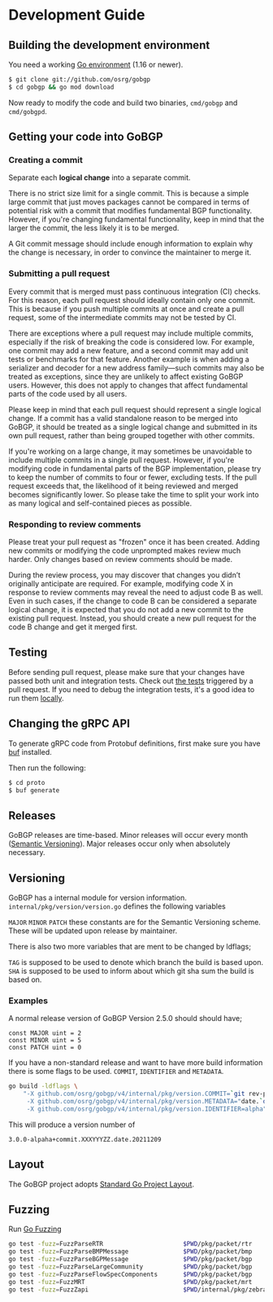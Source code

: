# Development Guide

## Building the development environment

You need a working [Go environment](https://golang.org/doc/install) (1.16 or newer).

```bash
$ git clone git://github.com/osrg/gobgp
$ cd gobgp && go mod download
```

Now ready to modify the code and build two binaries, `cmd/gobgp` and `cmd/gobgpd`.

## Getting your code into GoBGP

### Creating a commit

Separate each **logical change** into a separate commit.

There is no strict size limit for a single commit. This is because a simple large commit that just moves packages cannot be compared in terms of potential risk with a commit that modifies fundamental BGP functionality. However, if you're changing fundamental functionality, keep in mind that the larger the commit, the less likely it is to be merged.

A Git commit message should include enough information to explain why the change is necessary, in order to convince the maintainer to merge it.

### Submitting a pull request

Every commit that is merged must pass continuous integration (CI) checks. For this reason, each pull request should ideally contain only one commit. This is because if you push multiple commits at once and create a pull request, some of the intermediate commits may not be tested by CI.

There are exceptions where a pull request may include multiple commits, especially if the risk of breaking the code is considered low. For example, one commit may add a new feature, and a second commit may add unit tests or benchmarks for that feature. Another example is when adding a serializer and decoder for a new address family—such commits may also be treated as exceptions, since they are unlikely to affect existing GoBGP users. However, this does not apply to changes that affect fundamental parts of the code used by all users.

Please keep in mind that each pull request should represent a single logical change. If a commit has a valid standalone reason to be merged into GoBGP, it should be treated as a single logical change and submitted in its own pull request, rather than being grouped together with other commits.

If you're working on a large change, it may sometimes be unavoidable to include multiple commits in a single pull request. However, if you're modifying code in fundamental parts of the BGP implementation, please try to keep the number of commits to four or fewer, excluding tests. If the pull request exceeds that, the likelihood of it being reviewed and merged becomes significantly lower. So please take the time to split your work into as many logical and self-contained pieces as possible.

### Responding to review comments

Please treat your pull request as "frozen" once it has been created. Adding new commits or modifying the code unprompted makes review much harder. Only changes based on review comments should be made.

During the review process, you may discover that changes you didn’t originally anticipate are required. For example, modifying code X in response to review comments may reveal the need to adjust code B as well. Even in such cases, if the change to code B can be considered a separate logical change, it is expected that you do not add a new commit to the existing pull request. Instead, you should create a new pull request for the code B change and get it merged first.

## Testing

Before sending pull request, please make sure that your changes have passed both unit and integration tests. Check out [the tests](https://github.com/osrg/gobgp/blob/master/.github/workflows/ci.yml) triggered by a pull request. If you need to debug the integration tests, it's a good idea to run them [locally](https://github.com/osrg/gobgp/blob/master/test/scenario_test/README.md).

## Changing the gRPC API

To generate gRPC code from Protobuf definitions, first make sure you have [buf](https://github.com/bufbuild/buf) installed.

Then run the following:

```bash
$ cd proto
$ buf generate
```

## Releases

GoBGP releases are time-based. Minor releases will occur every month ([Semantic Versioning](https://semver.org/)). Major releases occur only when absolutely necessary.

## Versioning

GoBGP has a internal module for version information.
```internal/pkg/version/version.go``` defines the following variables

```MAJOR``` ```MINOR``` ```PATCH``` these constants are for the Semantic Versioning scheme.
These will be updated upon release by maintainer.

There is also two more variables that are ment to be changed by ldflags;

```TAG``` is supposed to be used to denote which branch the build is based upon.
```SHA``` is supposed to be used to inform about which git sha sum the build is based on.

### Examples

A normal release version of GoBGP Version 2.5.0 should should have;

```golang
const MAJOR uint = 2
const MINOR uint = 5
const PATCH uint = 0
```

If you have a non-standard release and want to have more build information there is some flags to be used.
`COMMIT`, `IDENTIFIER` and `METADATA`.

```bash
go build -ldflags \
	"-X github.com/osrg/gobgp/v4/internal/pkg/version.COMMIT=`git rev-parse --short HEAD` \
	 -X github.com/osrg/gobgp/v4/internal/pkg/version.METADATA="date.`date "+%Y%m%d"`" \
	 -X github.com/osrg/gobgp/v4/internal/pkg/version.IDENTIFIER=alpha"
```

This will produce a version number of

```3.0.0-alpaha+commit.XXXYYYZZ.date.20211209```

## Layout

The GoBGP project adopts [Standard Go Project Layout](https://github.com/golang-standards/project-layout).

## Fuzzing

Run [Go Fuzzing](https://go.dev/security/fuzz)

```bash
go test -fuzz=FuzzParseRTR                      $PWD/pkg/packet/rtr
go test -fuzz=FuzzParseBMPMessage               $PWD/pkg/packet/bmp
go test -fuzz=FuzzParseBGPMessage               $PWD/pkg/packet/bgp
go test -fuzz=FuzzParseLargeCommunity           $PWD/pkg/packet/bgp
go test -fuzz=FuzzParseFlowSpecComponents       $PWD/pkg/packet/bgp
go test -fuzz=FuzzMRT                           $PWD/pkg/packet/mrt
go test -fuzz=FuzzZapi                          $PWD/internal/pkg/zebra
```
